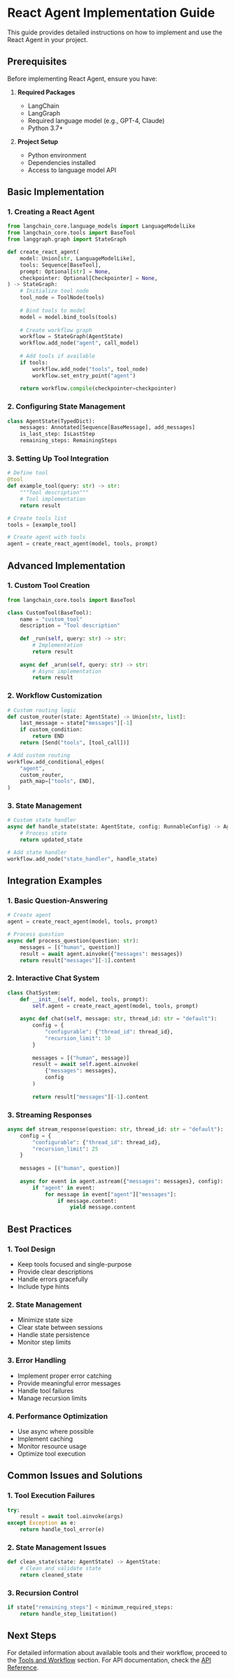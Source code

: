 # React Agent Implementation Guide

This guide provides detailed instructions on how to implement and use the React Agent in your project.

## Prerequisites

Before implementing React Agent, ensure you have:

1. **Required Packages**
   - LangChain
   - LangGraph
   - Required language model (e.g., GPT-4, Claude)
   - Python 3.7+

2. **Project Setup**
   - Python environment
   - Dependencies installed
   - Access to language model API

## Basic Implementation

### 1. Creating a React Agent

```python
from langchain_core.language_models import LanguageModelLike
from langchain_core.tools import BaseTool
from langgraph.graph import StateGraph

def create_react_agent(
    model: Union[str, LanguageModelLike],
    tools: Sequence[BaseTool],
    prompt: Optional[str] = None,
    checkpointer: Optional[Checkpointer] = None,
) -> StateGraph:
    # Initialize tool node
    tool_node = ToolNode(tools)
    
    # Bind tools to model
    model = model.bind_tools(tools)
    
    # Create workflow graph
    workflow = StateGraph(AgentState)
    workflow.add_node("agent", call_model)
    
    # Add tools if available
    if tools:
        workflow.add_node("tools", tool_node)
        workflow.set_entry_point("agent")
        
    return workflow.compile(checkpointer=checkpointer)
```

### 2. Configuring State Management

```python
class AgentState(TypedDict):
    messages: Annotated[Sequence[BaseMessage], add_messages]
    is_last_step: IsLastStep
    remaining_steps: RemainingSteps
```

### 3. Setting Up Tool Integration

```python
# Define tool
@tool
def example_tool(query: str) -> str:
    """Tool description"""
    # Tool implementation
    return result

# Create tools list
tools = [example_tool]

# Create agent with tools
agent = create_react_agent(model, tools, prompt)
```

## Advanced Implementation

### 1. Custom Tool Creation

```python
from langchain_core.tools import BaseTool

class CustomTool(BaseTool):
    name = "custom_tool"
    description = "Tool description"
    
    def _run(self, query: str) -> str:
        # Implementation
        return result
        
    async def _arun(self, query: str) -> str:
        # Async implementation
        return result
```

### 2. Workflow Customization

```python
# Custom routing logic
def custom_router(state: AgentState) -> Union[str, list]:
    last_message = state["messages"][-1]
    if custom_condition:
        return END
    return [Send("tools", [tool_call])]

# Add custom routing
workflow.add_conditional_edges(
    "agent",
    custom_router,
    path_map=["tools", END],
)
```

### 3. State Management

```python
# Custom state handler
async def handle_state(state: AgentState, config: RunnableConfig) -> AgentState:
    # Process state
    return updated_state

# Add state handler
workflow.add_node("state_handler", handle_state)
```

## Integration Examples

### 1. Basic Question-Answering

```python
# Create agent
agent = create_react_agent(model, tools, prompt)

# Process question
async def process_question(question: str):
    messages = [("human", question)]
    result = await agent.ainvoke({"messages": messages})
    return result["messages"][-1].content
```

### 2. Interactive Chat System

```python
class ChatSystem:
    def __init__(self, model, tools, prompt):
        self.agent = create_react_agent(model, tools, prompt)
        
    async def chat(self, message: str, thread_id: str = "default"):
        config = {
            "configurable": {"thread_id": thread_id},
            "recursion_limit": 10
        }
        
        messages = [("human", message)]
        result = await self.agent.ainvoke(
            {"messages": messages},
            config
        )
        
        return result["messages"][-1].content
```

### 3. Streaming Responses

```python
async def stream_response(question: str, thread_id: str = "default"):
    config = {
        "configurable": {"thread_id": thread_id},
        "recursion_limit": 25
    }
    
    messages = [("human", question)]
    
    async for event in agent.astream({"messages": messages}, config):
        if "agent" in event:
            for message in event["agent"]["messages"]:
                if message.content:
                    yield message.content
```

## Best Practices

### 1. Tool Design
- Keep tools focused and single-purpose
- Provide clear descriptions
- Handle errors gracefully
- Include type hints

### 2. State Management
- Minimize state size
- Clear state between sessions
- Handle state persistence
- Monitor step limits

### 3. Error Handling
- Implement proper error catching
- Provide meaningful error messages
- Handle tool failures
- Manage recursion limits

### 4. Performance Optimization
- Use async where possible
- Implement caching
- Monitor resource usage
- Optimize tool execution

## Common Issues and Solutions

### 1. Tool Execution Failures
```python
try:
    result = await tool.ainvoke(args)
except Exception as e:
    return handle_tool_error(e)
```

### 2. State Management Issues
```python
def clean_state(state: AgentState) -> AgentState:
    # Clean and validate state
    return cleaned_state
```

### 3. Recursion Control
```python
if state["remaining_steps"] < minimum_required_steps:
    return handle_step_limitation()
```

## Next Steps

For detailed information about available tools and their workflow, proceed to the [Tools and Workflow](./04_tools_and_workflow.md) section. For API documentation, check the [API Reference](./05_api_reference.md). 